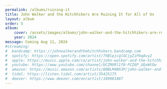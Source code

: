 ```yaml
---
permalink: /albums/ruining-it
title: John Walker and the Hitchhikers Are Ruining It for All of Us
layout: album
order: 5
album:
    cover: /assets/images/albums/john-walker-and-the-hitchhikers-are-ruining-it-for-all-of-us.jpg
    year: 2024
message: Coming Aug 11, 2024
#streaming:
#  bandcamp: https://johnwalkerandthehitchhikers.bandcamp.com
#  spotify: https://open.spotify.com/artist/7hBlpjcqlGCjyZiPbqAvy2
#  apple: https://music.apple.com/ca/artist/john-walker-and-the-hitchhikers/1653313968
#  youtube: https://www.youtube.com/channel/UCZMXRl1f0-PCZ6P_UQxWtOw
#  amazon: https://music.amazon.com/artists/B0BLM4NS3P/john-walker-and-the-hitchhikers
#  tidal: https://listen.tidal.com/artist/35425175
#  deezer: https://www.deezer.com/en/artist/189081887
---
```

